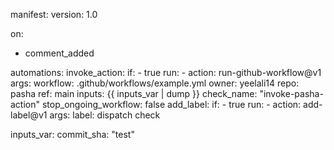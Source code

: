 manifest:
  version: 1.0

on:
  - comment_added

automations:
  invoke_action:
    if: 
      - true
    run:
      - action: run-github-workflow@v1
        args:
          workflow: .github/workflows/example.yml
          owner: yeelali14
          repo: pasha
          ref: main
          inputs: {{ inputs_var | dump }}
          check_name: "invoke-pasha-action"
          stop_ongoing_workflow: false
  add_label:
    if:
      - true
    run:
      - action: add-label@v1
        args:
          label: dispatch check

inputs_var: 
  commit_sha: "test"